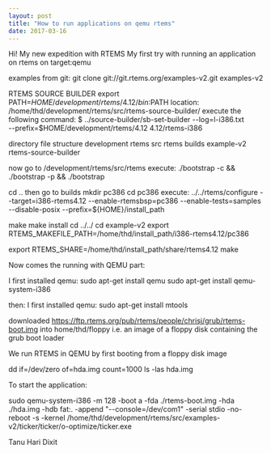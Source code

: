 ```yaml
---
layout: post
title: "How to run applications on qemu rtems"
date: 2017-03-16
---
```

Hi!
My new expedition with RTEMS
My first try with running an application on rtems on target:qemu

examples from git:
git clone git://git.rtems.org/examples-v2.git examples-v2

RTEMS SOURCE BUILDER
export PATH=$HOME/development/rtems/4.12/bin:$PATH
location: /home/thd/development/rtems/src/rtems-source-builder/
execute the following command:
$ ../source-builder/sb-set-builder --log=l-i386.txt \
                --prefix=$HOME/development/rtems/4.12 4.12/rtems-i386

directory file structure
development
	rtems
		src
			rtems
			builds
			example-v2
			rtems-source-builder

now go to /development/rtems/src/rtems
execute:
./bootstrap -c && ./bootstrap -p && ./bootstrap

cd ..
then go to builds
mkdir pc386
cd pc386
execute:
../../rtems/configure --target=i386-rtems4.12 --enable-rtemsbsp=pc386 --enable-tests=samples --disable-posix --prefix=${HOME}/install_path

make
make install
cd ../../
cd example-v2
export RTEMS_MAKEFILE_PATH=/home/thd/install_path/i386-rtems4.12/pc386

export RTEMS_SHARE=/home/thd/install_path/share/rtems4.12
make

Now comes the running with QEMU part:

I first installed qemu:
sudo apt-get install qemu
sudo apt-get install qemu-system-i386

then:
I first installed qemu:
sudo apt-get install mtools

downloaded https://ftp.rtems.org/pub/rtems/people/chrisj/grub/rtems-boot.img into home/thd/floppy
i.e. an image of a floppy disk containing the grub boot loader

We run RTEMS in QEMU by first booting from a floppy disk image

dd if=/dev/zero of=hda.img count=1000
ls -las hda.img

To start the application:

sudo qemu-system-i386 -m 128 -boot a -fda ./rtems-boot.img -hda ./hda.img -hdb fat:. -append "--console=/dev/com1" -serial stdio -no-reboot -s -kernel /home/thd/development/rtems/src/examples-v2/ticker/ticker/o-optimize/ticker.exe


Tanu Hari Dixit
